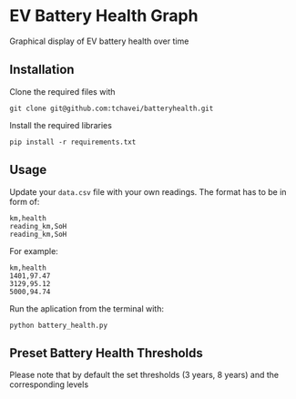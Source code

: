 # EV Battery Health Graph

Graphical display of EV battery health over time

## Installation

Clone the required files with

`git clone git@github.com:tchavei/batteryhealth.git`

Install the required libraries

`pip install -r requirements.txt`

## Usage

Update your `data.csv` file with your own readings. The format has to be in form of:

```
km,health
reading_km,SoH
reading_km,SoH
```

For example:

```
km,health
1401,97.47
3129,95.12
5000,94.74
```

Run the aplication from the terminal with:

`python battery_health.py`

## Preset Battery Health Thresholds

Please note that by default the set thresholds (3 years, 8 years) and the corresponding levels
